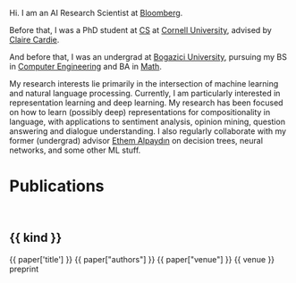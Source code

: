
Hi. I am an AI Research Scientist at [Bloomberg](https://www.bloomberg.com/company/stories/tag/data-science/).

Before that, I was a PhD student at [CS](http://www.cs.cornell.edu/) at [Cornell University](http://www.cornell.edu/), advised by [Claire Cardie](http://www.cs.cornell.edu/home/cardie/).

And before that, I was an undergrad at [Bogazici University](http://www.boun.edu.tr/en_US), pursuing my BS in [Computer Engineering](https://cmpe.boun.edu.tr/) and BA in [Math](http://math.boun.edu.tr/).

My research interests lie primarily in the intersection of machine learning and natural language processing. Currently, I am particularly interested in representation learning and deep learning. My research has been focused on how to learn (possibly deep) representations for compositionality in language, with applications to sentiment analysis, opinion mining, question answering and dialogue understanding. I also regularly collaborate with my former (undergrad) advisor [Ethem Alpaydın](https://faculty.ozyegin.edu.tr/ethemalpaydin/) on decision trees, neural networks, and some other ML stuff.

# Publications

<script>
  Vue.createApp({
      data() {
        return {
          papers: null,
          kinds: ["Journal", "Conference", "Workshop", "Preprint"],
        };
      },
      created() {
        fetch("papers.yaml")
          .then((res) => res.text())
          .then((text) => {
              this.papers = jsyaml.load(text)
          })
          .catch((e) => console.error(e));
      }
  }).mount('#main');
</script>

<div v-if="papers">
  <div v-for="kind in kinds" style="padding-top: 15px; padding-bottom: 15px">
    <h2 :id="kind.toLowerCase()">
      <a :href="'#/?id='+kind.toLowerCase()" :data-id="kind.toLowerCase()" class="anchor">{{ kind }}</a>
    </h2>
    <p v-for="paper in papers[kind]">
      <span class="paper-title">
        <a :href="paper['link']" target="_blank" rel="noopener"> {{ paper['title'] }} </a>
      </span>
      <span class="paper-authors"> {{ paper["authors"] }} </span>
      <span v-if="typeof paper['venue'] === 'string'" class="paper-venue"> {{ paper["venue"] }} </span>
      <span v-if="Array.isArray(paper['venue'])">
        <span class="paper-venue" v-for="venue in paper['venue']"> {{ venue }} </span>
      </span>
      <span v-if="'repo' in paper">
        <a :href="paper['repo']" target="_blank" rel="noopener">
          <i class="fa fa-github lg"></i>
        </a>
      </span>
      <span v-if="'preprint' in paper">
        <a :href="paper['preprint']" target="_blank" rel="noopener">preprint</a>
      </span>
    </p>
  </p>
</div>
